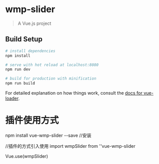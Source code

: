 # wmp-slider

> A Vue.js project

## Build Setup

``` bash
# install dependencies
npm install

# serve with hot reload at localhost:8080
npm run dev

# build for production with minification
npm run build
```

For detailed explanation on how things work, consult the [docs for vue-loader](http://vuejs.github.io/vue-loader).

# 插件使用方式
npm install vue-wmp-slider --save //安装


//插件的方式引入使用
import wmpSlider from ''vue-wmp-slider 

Vue.use(wmpSlider)